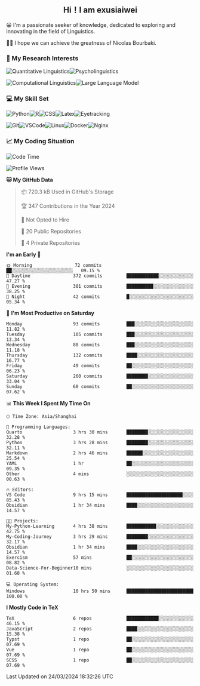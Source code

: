   

## <div align="center">Hi！I am exusiaiwei</div>  

😀 I'm a passionate seeker of knowledge, dedicated to exploring and innovating in the field of Linguistics.

🙋‍♂️ I hope we can achieve the greatness of Nicolas Bourbaki.

### 🔬 My Research Interests  

![Quantitative Linguistics](https://img.shields.io/badge/Quantitative%20Linguistics-%230072CC.svg?&style=for-the-badge&logo=appveyor&logoColor=white)![Psycholinguistics](https://img.shields.io/badge/Psycholinguistics-%2301a3a1.svg?&style=for-the-badge&logo=AWS%20Amplify&logoColor=white)

![Computational Linguistics](https://img.shields.io/badge/Computational%20Linguistics-%231877F2.svg?&style=for-the-badge&logo=Markdown&logoColor=white)![Large Language Model](https://img.shields.io/badge/Large%20Language%20Model-%23F76300.svg?&style=for-the-badge&logo=Android&logoColor=white)

### 💻 My Skill Set

![Python](https://img.shields.io/badge/Python-%2314354C.svg?style=for-the-badge&logo=python&logoColor=white&color=2AB3E3)![R](https://img.shields.io/badge/-R-276DC3?style=for-the-badge&logo=r&logoColor=white)![CSS](https://img.shields.io/badge/-CSS-1572B6?style=for-the-badge&logo=css3&logoColor=white)![Latex](https://img.shields.io/badge/-Latex-008080?style=for-the-badge&logo=latex&logoColor=white)![Eyetracking](https://img.shields.io/badge/Eyetracking-%230078D6?style=for-the-badge&logo=SearXNG&logoColor=#3050FF)

![Git](https://img.shields.io/badge/-Git-F05032?style=for-the-badge&logo=git&logoColor=white)![VSCode](https://img.shields.io/badge/-VSCode-007ACC?style=for-the-badge&logo=visual-studio-code&logoColor=white)![Linux](https://img.shields.io/badge/-Linux-FCC624?style=for-the-badge&logo=linux&logoColor=black)![Docker](https://img.shields.io/badge/-Docker-2496ED?style=for-the-badge&logo=docker&logoColor=white)![Nginx](https://img.shields.io/badge/-Nginx-009639?style=for-the-badge&logo=nginx&logoColor=white)

### 📈 My Coding Situation

<!--START_SECTION:waka-->
![Code Time](http://img.shields.io/badge/Code%20Time-74%20hrs%2028%20mins-blue)

![Profile Views](http://img.shields.io/badge/Profile%20Views-0-blue)

**🐱 My GitHub Data** 

> 📦 720.3 kB Used in GitHub's Storage 
 > 
> 🏆 347 Contributions in the Year 2024
 > 
> 🚫 Not Opted to Hire
 > 
> 📜 20 Public Repositories 
 > 
> 🔑 4 Private Repositories 
 > 
**I'm an Early 🐤** 

```text
🌞 Morning                72 commits          ██░░░░░░░░░░░░░░░░░░░░░░░   09.15 % 
🌆 Daytime                372 commits         ████████████░░░░░░░░░░░░░   47.27 % 
🌃 Evening                301 commits         ██████████░░░░░░░░░░░░░░░   38.25 % 
🌙 Night                  42 commits          █░░░░░░░░░░░░░░░░░░░░░░░░   05.34 % 
```
📅 **I'm Most Productive on Saturday** 

```text
Monday                   93 commits          ███░░░░░░░░░░░░░░░░░░░░░░   11.82 % 
Tuesday                  105 commits         ███░░░░░░░░░░░░░░░░░░░░░░   13.34 % 
Wednesday                88 commits          ███░░░░░░░░░░░░░░░░░░░░░░   11.18 % 
Thursday                 132 commits         ████░░░░░░░░░░░░░░░░░░░░░   16.77 % 
Friday                   49 commits          ██░░░░░░░░░░░░░░░░░░░░░░░   06.23 % 
Saturday                 260 commits         ████████░░░░░░░░░░░░░░░░░   33.04 % 
Sunday                   60 commits          ██░░░░░░░░░░░░░░░░░░░░░░░   07.62 % 
```


📊 **This Week I Spent My Time On** 

```text
🕑︎ Time Zone: Asia/Shanghai

💬 Programming Languages: 
Quarto                   3 hrs 30 mins       ████████░░░░░░░░░░░░░░░░░   32.28 % 
Python                   3 hrs 28 mins       ████████░░░░░░░░░░░░░░░░░   32.11 % 
Markdown                 2 hrs 46 mins       ██████░░░░░░░░░░░░░░░░░░░   25.54 % 
YAML                     1 hr                ██░░░░░░░░░░░░░░░░░░░░░░░   09.35 % 
Other                    4 mins              ░░░░░░░░░░░░░░░░░░░░░░░░░   00.63 % 

🔥 Editors: 
VS Code                  9 hrs 15 mins       █████████████████████░░░░   85.43 % 
Obsidian                 1 hr 34 mins        ████░░░░░░░░░░░░░░░░░░░░░   14.57 % 

🐱‍💻 Projects: 
My-Python-Learning       4 hrs 38 mins       ███████████░░░░░░░░░░░░░░   42.75 % 
My-Coding-Journey        3 hrs 29 mins       ████████░░░░░░░░░░░░░░░░░   32.17 % 
Obsidian                 1 hr 34 mins        ████░░░░░░░░░░░░░░░░░░░░░   14.57 % 
Exercism                 57 mins             ██░░░░░░░░░░░░░░░░░░░░░░░   08.82 % 
Data-Science-For-Beginner10 mins             ░░░░░░░░░░░░░░░░░░░░░░░░░   01.68 % 

💻 Operating System: 
Windows                  10 hrs 50 mins      █████████████████████████   100.00 % 
```

**I Mostly Code in TeX** 

```text
TeX                      6 repos             ████████████░░░░░░░░░░░░░   46.15 % 
JavaScript               2 repos             ████░░░░░░░░░░░░░░░░░░░░░   15.38 % 
Typst                    1 repo              ██░░░░░░░░░░░░░░░░░░░░░░░   07.69 % 
Vue                      1 repo              ██░░░░░░░░░░░░░░░░░░░░░░░   07.69 % 
SCSS                     1 repo              ██░░░░░░░░░░░░░░░░░░░░░░░   07.69 % 
```




 Last Updated on 24/03/2024 18:32:26 UTC
<!--END_SECTION:waka-->
